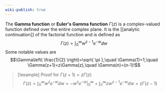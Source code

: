 ```yaml
---
wiki-publish: true
---
```

The **Gamma function** or **Euler's Gamma function** $\Gamma(z)$ is a complex-valued function defined over the entire complex plane. It is the [[analytic continuation]] of the factorial function and is defined as
$$\Gamma(z)=\int_{0}^{\infty}w^{z-1}e^{-w}dw$$
Some notable values are
$$\Gamma\left( \frac{1}{2} \right)=\sqrt{ \pi },\quad \Gamma(1)=1,\quad \Gamma(z+1)=z\Gamma(z),\quad \Gamma(n)=(n-1)!$$

> [!example] Proof for $\Gamma(z+1)=z\Gamma(z)$
> $$\Gamma(z)=\int_{0}^{\infty}w^{z}e^{-w}dw=-w^{z}e^{-w}|_{0}^{\infty}+\int_{0}^{\infty}zw^{z-1}e^{-w}dw=z\Gamma(z-1)$$
